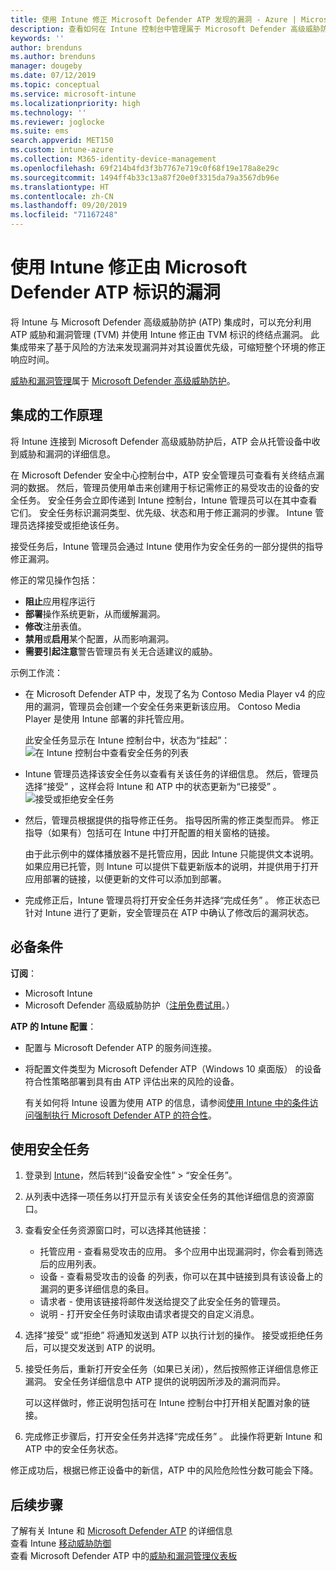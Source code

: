 ```yaml
---
title: 使用 Intune 修正 Microsoft Defender ATP 发现的漏洞 - Azure | Microsoft Docs
description: 查看如何在 Intune 控制台中管理属于 Microsoft Defender 高级威胁防护 (ATP) 的威胁和漏洞管理中的安全任务。
keywords: ''
author: brenduns
ms.author: brenduns
manager: dougeby
ms.date: 07/12/2019
ms.topic: conceptual
ms.service: microsoft-intune
ms.localizationpriority: high
ms.technology: ''
ms.reviewer: joglocke
ms.suite: ems
search.appverid: MET150
ms.custom: intune-azure
ms.collection: M365-identity-device-management
ms.openlocfilehash: 69f214b4fd3f3b7767e719c0f68f19e178a8e29c
ms.sourcegitcommit: 1494ff4b33c13a87f20e0f3315da79a3567db96e
ms.translationtype: HT
ms.contentlocale: zh-CN
ms.lasthandoff: 09/20/2019
ms.locfileid: "71167248"
---
```

# <a name="use-intune-to-remediate-vulnerabilities-identified-by-microsoft-defender-atp"></a>使用 Intune 修正由 Microsoft Defender ATP 标识的漏洞  

将 Intune 与 Microsoft Defender 高级威胁防护 (ATP) 集成时，可以充分利用 ATP 威胁和漏洞管理 (TVM) 并使用 Intune 修正由 TVM 标识的终结点漏洞。 此集成带来了基于风险的方法来发现漏洞并对其设置优先级，可缩短整个环境的修正响应时间。  

[威胁和漏洞管理](https://docs.microsoft.com/windows/security/threat-protection/windows-defender-atp/next-gen-threat-and-vuln-mgt)属于 [Microsoft Defender 高级威胁防护](https://docs.microsoft.com/windows/security/threat-protection/windows-defender-atp/windows-defender-advanced-threat-protection)。  

## <a name="how-integration-works"></a>集成的工作原理  

将 Intune 连接到 Microsoft Defender 高级威胁防护后，ATP 会从托管设备中收到威胁和漏洞的详细信息。  

在 Microsoft Defender 安全中心控制台中，ATP 安全管理员可查看有关终结点漏洞的数据。 然后，管理员使用单击来创建用于标记需修正的易受攻击的设备的安全任务。 安全任务会立即传递到 Intune 控制台，Intune 管理员可以在其中查看它们。 安全任务标识漏洞类型、优先级、状态和用于修正漏洞的步骤。 Intune 管理员选择接受或拒绝该任务。  

接受任务后，Intune 管理员会通过 Intune 使用作为安全任务的一部分提供的指导修正漏洞。  

修正的常见操作包括：  

- **阻止**应用程序运行  
- **部署**操作系统更新，从而缓解漏洞。  
- **修改**注册表值。  
- **禁用**或**启用**某个配置，从而影响漏洞。  
- **需要引起注意**警告管理员有关无合适建议的威胁。  

示例工作流：

- 在 Microsoft Defender ATP 中，发现了名为 Contoso Media Player v4 的应用的漏洞，管理员会创建一个安全任务来更新该应用。 Contoso Media Player 是使用 Intune 部署的非托管应用。  

  此安全任务显示在 Intune 控制台中，状态为“挂起”：  
  ![在 Intune 控制台中查看安全任务的列表](./media/atp-manage-vulnerabilities/temp-security-tasks.png)
 
- Intune 管理员选择该安全任务以查看有关该任务的详细信息。  然后，管理员选择“接受”  ，这样会将 Intune 和 ATP 中的状态更新为“已接受”  。  
  ![接受或拒绝安全任务](./media/atp-manage-vulnerabilities/temp-accept-task.png) 
 
- 然后，管理员根据提供的指导修正任务。  指导因所需的修正类型而异。 修正指导（如果有）包括可在 Intune 中打开配置的相关窗格的链接。 

  由于此示例中的媒体播放器不是托管应用，因此 Intune 只能提供文本说明。 如果应用已托管，则 Intune 可以提供下载更新版本的说明，并提供用于打开应用部署的链接，以便更新的文件可以添加到部署。 

- 完成修正后，Intune 管理员将打开安全任务并选择“完成任务”  。  修正状态已针对 Intune 进行了更新，安全管理员在 ATP 中确认了修改后的漏洞状态。  

## <a name="prerequisites"></a>必备条件  

**订阅**：  

- Microsoft Intune  
- Microsoft Defender 高级威胁防护（[注册免费试用](https://www.microsoft.com/WindowsForBusiness/windows-atp?ocid=docs-wdatp-main-abovefoldlink)。）  

**ATP 的 Intune 配置**：  

- 配置与 Microsoft Defender ATP 的服务间连接。  
- 将配置文件类型为 Microsoft Defender ATP（Windows 10 桌面版）  的设备符合性策略部署到具有由 ATP 评估出来的风险的设备。

  有关如何将 Intune 设置为使用 ATP 的信息，请参阅[使用 Intune 中的条件访问强制执行 Microsoft Defender ATP 的符合性](advanced-threat-protection.md#enable-microsoft-defender-atp-in-intune)。  

## <a name="work-with-security-tasks"></a>使用安全任务  

1. 登录到 [Intune](https://go.microsoft.com/fwlink/?linkid=2090973)，然后转到“设备安全性”   >   “安全任务”。  
2. 从列表中选择一项任务以打开显示有关该安全任务的其他详细信息的资源窗口。  
3. 查看安全任务资源窗口时，可以选择其他链接：  
   - 托管应用 - 查看易受攻击的应用。 多个应用中出现漏洞时，你会看到筛选后的应用列表。  
   - 设备 - 查看易受攻击的设备  的列表，你可以在其中链接到具有该设备上的漏洞的更多详细信息的条目。  
   - 请求者 - 使用该链接将邮件发送给提交了此安全任务的管理员。  
   - 说明 - 打开安全任务时读取由请求者提交的自定义消息。  
4. 选择“接受”  或“拒绝”  将通知发送到 ATP 以执行计划的操作。 接受或拒绝任务后，可以提交发送到 ATP 的说明。  

5. 接受任务后，重新打开安全任务（如果已关闭），然后按照修正详细信息修正漏洞。  安全任务详细信息中 ATP 提供的说明因所涉及的漏洞而异。  

   可以这样做时，修正说明包括可在 Intune 控制台中打开相关配置对象的链接。  

6. 完成修正步骤后，打开安全任务并选择“完成任务”  。  此操作将更新 Intune 和 ATP 中的安全任务状态。  

修正成功后，根据已修正设备中的新信，ATP 中的风险危险性分数可能会下降。 

## <a name="next-steps"></a>后续步骤
了解有关 Intune 和 [Microsoft Defender ATP](advanced-threat-protection.md) 的详细信息  
查看 Intune [移动威胁防御](mobile-threat-defense.md)  
查看 Microsoft Defender ATP 中的[威胁和漏洞管理仪表板](https://docs.microsoft.com/windows/security/threat-protection/windows-defender-atp/tvm-dashboard-insights)
